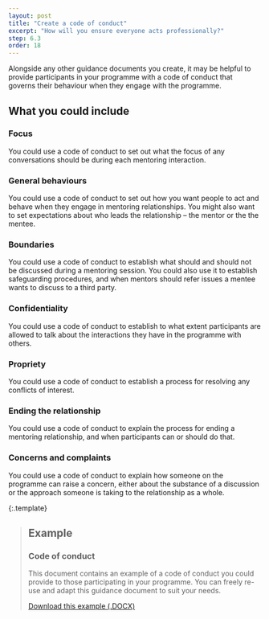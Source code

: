 ```yaml
---
layout: post
title: "Create a code of conduct"
excerpt: "How will you ensure everyone acts professionally?"
step: 6.3
order: 18
---
```


Alongside any other guidance documents you create, it may be helpful to provide participants in your programme with a code of conduct that governs their behaviour when they engage with the programme.

## What you could include

### Focus

You could use a code of conduct to set out what the focus of any conversations should be during each mentoring interaction. 

### General behaviours

You could use a code of conduct to set out how you want people to act and behave when they engage in mentoring relationships. You might also want to set expectations about who leads the relationship – the mentor or the the mentee.

### Boundaries

You could use a code of conduct to establish what should and should not be discussed during a mentoring session. You could also use it to establish safeguarding procedures, and when mentors should refer issues a mentee wants to discuss to a third party.

### Confidentiality

You could use a code of conduct to establish to what extent participants are allowed to talk about the interactions they have in the programme with others.

### Propriety

You could use a code of conduct to establish a process for resolving any conflicts of interest.

### Ending the relationship

You could use a code of conduct to explain the process for ending a mentoring relationship, and when participants can or should do that.

### Concerns and complaints

You could use a code of conduct to explain how someone on the programme can raise a concern, either about the substance of a discussion or the approach someone is taking to the relationship as a whole.

{:.template}
> ## Example
> ### Code of conduct
> 
> This document contains an example of a code of conduct you could provide to those participating in your programme. You can freely re-use and adapt this guidance document to suit your needs.
> 
> <a href="/documents/example-code-of-conduct.docx" title="Download an example 'Code of Conduct' document" class="button button--no-margin">Download this example (.DOCX)</a>